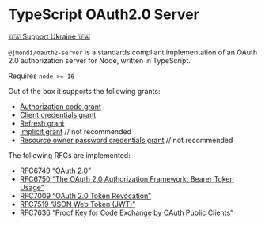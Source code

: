 # TypeScript OAuth2.0 Server 

[🇺🇦 Support Ukraine 🇺🇦](https://war.ukraine.ua/support-ukraine/)

`@jmondi/oauth2-server` is a standards compliant implementation of an OAuth 2.0 authorization server for Node, written in TypeScript. 

Requires `node >= 16`

Out of the box it supports the following grants:

- [Authorization code grant](https://tsoauth2server.com/grants/authorization_code.html)
- [Client credentials grant](https://tsoauth2server.com/grants/client_credentials.html)
- [Refresh grant](https://tsoauth2server.com/grants/refresh_token.html)
- [Implicit grant](https://tsoauth2server.com/grants/implicit.html) // not recommended 
- [Resource owner password credentials grant](https://tsoauth2server.com/grants/password.html) // not recommended

The following RFCs are implemented:

- [RFC6749 “OAuth 2.0”](https://tools.ietf.org/html/rfc6749)
- [RFC6750 “The OAuth 2.0 Authorization Framework: Bearer Token Usage”](https://tools.ietf.org/html/rfc6750)
- [RFC7009 “OAuth 2.0 Token Revocation”](https://tools.ietf.org/html/rfc7009)
- [RFC7519 “JSON Web Token (JWT)”](https://tools.ietf.org/html/rfc7519)
- [RFC7636 “Proof Key for Code Exchange by OAuth Public Clients”](https://tools.ietf.org/html/rfc7636)
